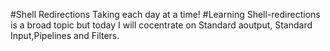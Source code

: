 #Shell Redirections
Taking each day at a time!
#Learning
Shell-redirections is a broad topic but today I will cocentrate on Standard aoutput, Standard Input,Pipelines and Filters.